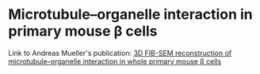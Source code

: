 # Microtubule–organelle interaction in primary mouse β cells

Link to Andreas Mueller's publication: [3D FIB-SEM reconstruction of microtubule–organelle interaction in whole primary mouse β cells](https://rupress.org/jcb/article/220/2/e202010039/211599/3D-FIB-SEM-reconstruction-of-microtubule-organelle)
